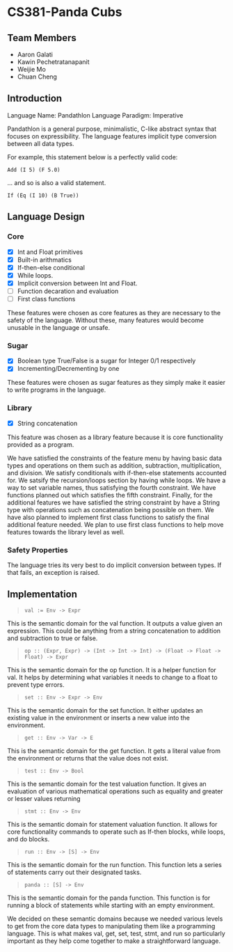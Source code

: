 # CS381-Panda Cubs

## Team Members

-   Aaron Galati
-   Kawin Pechetratanapanit
-   Weijie Mo
-   Chuan Cheng

## Introduction

Language Name: Pandathlon
Language Paradigm: Imperative

Pandathlon is a general purpose, minimalistic, C-like abstract syntax that focuses on expressibility. The language features implicit type conversion between all data types.

For example, this statement below is a perfectly valid code:

    Add (I 5) (F 5.0)

... and so is also a valid statement.

    If (Eq (I 10) (B True))

## Language Design

### Core

-   [x] Int and Float primitives
-   [x] Built-in arithmatics
-   [x] If-then-else conditional
-   [x] While loops.
-   [x] Implicit conversion between Int and Float.
-   [ ] Function decaration and evaluation
-   [ ] First class functions

These features were chosen as core features as they are necessary to the safety of the language. Without these, many features would become unusable in the language or unsafe.

### Sugar

-   [x] Boolean type True/False is a sugar for Integer 0/1 respectively
-   [x] Incrementing/Decrementing by one

These features were chosen as sugar features as they simply make it easier to write programs in the language.

### Library

-   [x] String concatenation

This feature was chosen as a library feature because it is core functionality provided as a program.

We have satisfied the constraints of the feature menu by having basic data types and operations on them such as addition, subtraction, multiplication, and division. We satisfy conditionals with if-then-else statements accounted for. We satsify the recursion/loops section by having while loops. We have a way to set variable names, thus satisfying the fourth constraint. We have functions planned out which satisfies the fifth constraint. Finally, for the additional features we have satisfied the string constraint by have a String type with operations such as concatenation being possible on them. We have also planned to implement first class functions to satisfy the final additional feature needed. We plan to use first class functions to help move features towards the library level as well.

### Safety Properties

The language tries its very best to do implicit conversion between types. If that fails, an exception is raised.

## Implementation

> `val := Env -> Expr`

This is the semantic domain for the val function. It outputs a value given an expression. This could be anything from a string concatenation to addition and subtraction to true or false.

> `op :: (Expr, Expr) -> (Int -> Int -> Int) -> (Float -> Float -> Float) -> Expr`

This is the semantic domain for the op function. It is a helper function for val. It helps by determining what variables it needs to change to a float to prevent type errors.

> `set :: Env -> Expr -> Env`

This is the semantic domain for the set function. It either updates an existing value in the environment or inserts a new value into the environment.

> `get :: Env -> Var -> E`

This is the semantic domain for the get function. It gets a literal value from the environment or returns that the value does not exist.


> `test :: Env -> Bool`

This is the semantic domain for the test valuation function. It gives an evaluation of various mathematical operations such as equality and greater or lesser values returning

> `stmt :: Env -> Env`

This is the semantic domain for statement valuation function. It allows for core functionality commands to operate such as If-then blocks, while loops, and do blocks.

> `run :: Env -> [S] -> Env`

This is the semantic domain for the run function. This function lets a series of statements carry out their designated tasks.

> `panda :: [S] -> Env`

This is the semantic domain for the panda function. This function is for running a block of statements while starting with an empty environment.



We decided on these semantic domains because we needed various levels to get from the core data types to manipulating them like a programming language. This is what makes val, get, set, test, stmt, and run so particularly important as they help come together to make a straightforward language.
